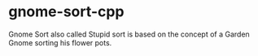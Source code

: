 # gnome-sort-cpp
Gnome Sort also called Stupid sort is based on the concept of a Garden Gnome sorting his flower pots.
